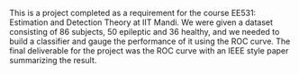 This is a project completed as a requirement for the course EE531: Estimation and Detection Theory at IIT Mandi. We were given a dataset consisting of 86 subjects, 50 epileptic and 36 healthy, and we needed to build a classifier and gauge the performance of it using the ROC curve. The final deliverable for the project was the ROC curve with an IEEE style paper summarizing the result.
